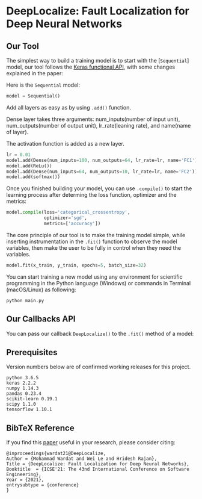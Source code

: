 # DeepLocalize: Fault Localization for Deep Neural Networks


## Our Tool

The simplest way to build a training model is to start with the [`Sequential`] model, our tool follows the [Keras functional API](https://keras.io/getting-started/functional-api-guide), with some changes explained in the paper:

Here is the `Sequential` model:

```python
model = Sequential()
```

Add all layers as easy as by using `.add()` function.

Dense layer takes three arguments: num_inputs(number of input unit), num_outputs(number of output unit), lr_rate(leaning rate), and name(name of layer).

The activation function is added as a new layer. 
```python
lr = 0.01 
model.add(Dense(num_inputs=100, num_outputs=64, lr_rate=lr, name='FC1'))
model.add(ReLu())
model.add(Dense(num_inputs=64, num_outputs=10, lr_rate=lr, name='FC2'))
model.add(softmax())
```


Once you finished building your model, you can use `.compile()` to start the learning process after determing the loss function, optimizer and the metrics:

```python
model.compile(loss='categorical_crossentropy',
              optimizer='sgd',
              metrics=['accuracy'])
```

The core principle of our tool is to make the training model simple, while inserting instrumentation
in the `.fit()` function to observe the model variables, then make the user to be fully in control when they need the variables. 

```python
model.fit(x_train, y_train, epochs=5, batch_size=32)
```

You can start training a new model using any environment for scientific programming in the Python language (Windows) or commands in Terminal (macOS/Linux) as following:

    python main.py


## Our Callbacks API
You can pass our callback `DeepLocalize()` to the `.fit()` method of a model:





## Prerequisites

Version numbers below are of confirmed working releases for this project.

    python 3.6.5
    keras 2.2.2   
    numpy 1.14.3
    pandas 0.23.4
    scikit-learn 0.19.1
    scipy 1.1.0
    tensorflow 1.10.1

## BibTeX Reference
If you find this [paper](https://conf.researchr.org/details/icse-2021/icse-2021-papers/1/DeepLocalize-Fault-Localization-for-Deep-Neural-Networks) useful in your research, please consider citing:

    @inproceedings{wardat21@DeepLocalize,
	Author = {Mohammad Wardat and Wei Le and Hridesh Rajan},
	Title = {DeepLocalize: Fault Localization for Deep Neural Networks},
	Booktitle  = {ICSE'21: The 43nd International Conference on Software Engineering},
	Year = {2021},
	entrysubtype = {conference}
    }
